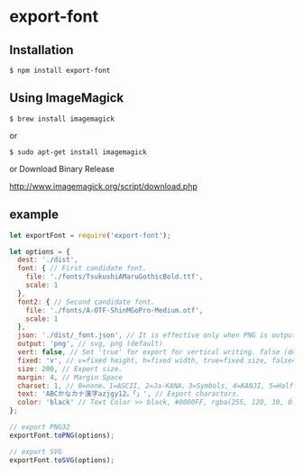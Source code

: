 # export-font

## Installation

```shell
$ npm install export-font
```


## Using ImageMagick

```shell
$ brew install imagemagick
```

or

```shell
$ sudo apt-get install imagemagick
```

or Download Binary Release

http://www.imagemagick.org/script/download.php


## example

```js
let exportFont = require('export-font');

let options = {
  dest: './dist',
  font: { // First candidate font.
    file: './fonts/TsukushiAMaruGothicBold.ttf',
    scale: 1
  },
  font2: { // Second candidate font.
    file: './fonts/A-OTF-ShinMGoPro-Medium.otf',
    scale: 1
  },
  json: './dist/_font.json', // It is effective only when PNG is output.
  output: 'png', // svg, png (default)
  vert: false, // Set 'true' for export for vertical writing. false (default) 
  fixed: 'v', // v=fixed height, h=fixed width, true=fixed size, false=trimming (default)
  size: 200, // Export size.
  margin: 4, // Margin Space
  charset: 1, // 0=none、1=ASCII, 2=Ja-KANA、3=Symbols, 4=KANJI, 5=Half-width Kana
  text: 'ABCかなカナ漢字azjgy12。「」', // Export charactors.
  color: 'black' // Text Color >> black, #0000FF, rgba(255, 120, 10, 0.5)
};

// export PNG32
exportFont.toPNG(options);

// export SVG
exportFont.toSVG(options);
```


